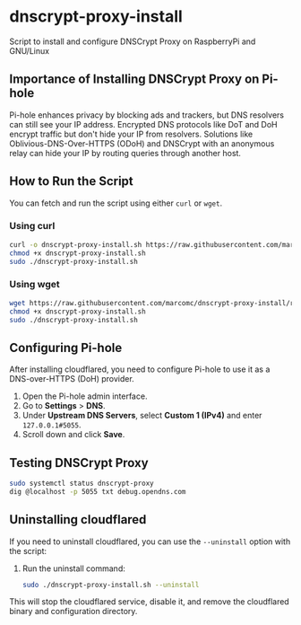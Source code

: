 # dnscrypt-proxy-install

Script to install and configure DNSCrypt Proxy on RaspberryPi and GNU/Linux

## Importance of Installing DNSCrypt Proxy on Pi-hole

Pi-hole enhances privacy by blocking ads and trackers, but DNS resolvers can still see your IP address. Encrypted DNS protocols like DoT and DoH encrypt traffic but don't hide your IP from resolvers. Solutions like Oblivious-DNS-Over-HTTPS (ODoH) and DNSCrypt with an anonymous relay can hide your IP by routing queries through another host.

## How to Run the Script

You can fetch and run the script using either `curl` or `wget`.

### Using curl

```sh
curl -o dnscrypt-proxy-install.sh https://raw.githubusercontent.com/marcomc/dnscrypt-proxy-install/refs/heads/main/dnscrypt-proxy-install.sh
chmod +x dnscrypt-proxy-install.sh
sudo ./dnscrypt-proxy-install.sh
```

### Using wget

```sh
wget https://raw.githubusercontent.com/marcomc/dnscrypt-proxy-install/refs/heads/main/dnscrypt-proxy-install.sh
chmod +x dnscrypt-proxy-install.sh
sudo ./dnscrypt-proxy-install.sh
```

## Configuring Pi-hole

After installing cloudflared, you need to configure Pi-hole to use it as a DNS-over-HTTPS (DoH) provider.

1. Open the Pi-hole admin interface.
2. Go to **Settings** > **DNS**.
3. Under **Upstream DNS Servers**, select **Custom 1 (IPv4)** and enter `127.0.0.1#5055`.
4. Scroll down and click **Save**.

## Testing DNSCrypt Proxy

```sh
sudo systemctl status dnscrypt-proxy
dig @localhost -p 5055 txt debug.opendns.com
```

## Uninstalling cloudflared

If you need to uninstall cloudflared, you can use the `--uninstall` option with the script:

1. Run the uninstall command:

    ```sh
    sudo ./dnscrypt-proxy-install.sh --uninstall
    ```

This will stop the cloudflared service, disable it, and remove the cloudflared binary and configuration directory.